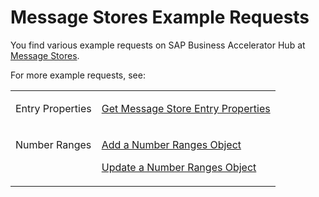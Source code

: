 <!-- loio02c57df2abf746ad92ef3adf2a94383f -->

# Message Stores Example Requests



You find various example requests on SAP Business Accelerator Hub at [Message Stores](https://api.sap.com/api/MessageStore).

For more example requests, see:


<table>
<tr>
<td valign="top">

Entry Properties

</td>
<td valign="top">

[Get Message Store Entry Properties](get-message-store-entry-properties-a43d59e.md) 

</td>
</tr>
<tr>
<td valign="top">

Number Ranges

</td>
<td valign="top">

[Add a Number Ranges Object](add-a-number-ranges-object-b1bd945.md)

[Update a Number Ranges Object](update-a-number-ranges-object-139a6b2.md)

</td>
</tr>
</table>

